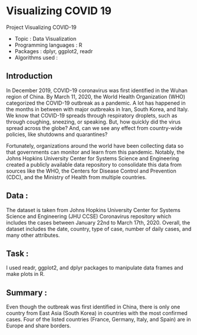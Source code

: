 # Visualizing COVID 19
Project Visualizing COVID-19

- Topic : Data Visualization
- Programming languages : R
- Packages : dplyr, ggplot2, readr
- Algorithms used :

## Introduction
In December 2019, COVID-19 coronavirus was first identified in the Wuhan region of China. By March 11, 2020, the World Health Organization (WHO) categorized the COVID-19 outbreak as a pandemic. A lot has happened in the months in between with major outbreaks in Iran, South Korea, and Italy. We know that COVID-19 spreads through respiratory droplets, such as through coughing, sneezing, or speaking. But, how quickly did the virus spread across the globe? And, can we see any effect from country-wide policies, like shutdowns and quarantines?

Fortunately, organizations around the world have been collecting data so that governments can monitor and learn from this pandemic. Notably, the Johns Hopkins University Center for Systems Science and Engineering created a publicly available data repository to consolidate this data from sources like the WHO, the Centers for Disease Control and Prevention (CDC), and the Ministry of Health from multiple countries.

## Data :
The dataset is taken from Johns Hopkins University Center for Systems Science and Engineering (JHU CCSE) Coronavirus repository which includes the cases between January 22nd to March 17th, 2020. Overall, the dataset includes the date, country, type of case, number of daily cases, and many other attributes.

## Task :
I used readr, ggplot2, and dplyr packages to manipulate data frames and make plots in R. 

## Summary :
Even though the outbreak was first identified in China, there is only one country from East Asia (South Korea) in countries with the most confirmed cases. Four of the listed countries (France, Germany, Italy, and Spain) are in Europe and share borders.

